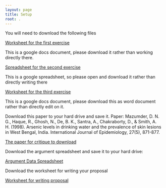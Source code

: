 ```yaml
---
layout: page
title: Setup
root: .
---
```

You will need to download the following files

[Worksheet for the first exercise](http://bit.ly/2CLLmDM)

This is a google docs document, please download it rather than working directly there.

[Spreadsheet for the second exercise](http://bit.ly/2ozYuqN)

This is a google spreadsheet, so please open and download it rather than directly writing there

[Worksheet for the third exercise](https://docs.google.com/document/d/1cyCDdfqbVG8Y8n9Sqz-0MMKwt-luskBjuA-vOz6bXV4/edit?usp=sharing)

This is a google docs document, please download this as word document rather than directly edit on it.

Download this paper to your hard drive and save it.
Paper:
Mazumder, D. N. G., Haque, R., Ghosh, N., De, B. K., Santra, A., Chakraborty, D., & Smith, A. H. (1998). Arsenic levels in drinking water and the prevalence of skin lesions in West Bengal, India. International Journal of Epidemiology, 27(5), 871-877.

[The paper for critique to download](http://bit.ly/2ovA2rg)

Download the argument spreadsheet and save it to your hard drive:

[Argument Data Spreadsheet](https://docs.google.com/spreadsheets/d/1EF6_INE1kVQy-rEAeNfQvgc-ixI-LQMv2nk21kaYF8A/edit?usp=sharing)

Download the worksheet for writing your proposal

[Worksheet for writing proposal](https://docs.google.com/document/d/1bEAXiqcB30G6P-usY56fchtScUTmAIupBTLDV80b5Y8/edit?usp=sharing)
